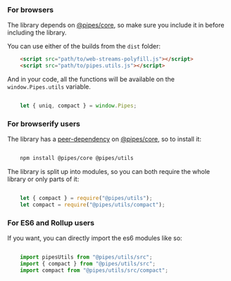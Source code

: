### For browsers

The library depends on [@pipes/core](https://github.com/pipesjs/core), so make sure you include it in before including the library.

You can use either of the builds from the `dist` folder:

```html
    <script src="path/to/web-streams-polyfill.js"></script>
    <script src="path/to/pipes.utils.js"></script>
```

And in your code, all the functions will be available on the `window.Pipes.utils` variable.

```javascript

    let { uniq, compact } = window.Pipes;
```

### For browserify users

The library has a [peer-dependency](https://nodejs.org/en/blog/npm/peer-dependencies/) on [@pipes/core](https://github.com/pipesjs/core), so to install it:

```bash

    npm install @pipes/core @pipes/utils

```

The library is split up into modules, so you can both require the whole library or only parts of it:

```javascript

    let { compact } = require("@pipes/utils");
    let compact = require("@pipes/utils/compact");
```

### For ES6 and Rollup users

If you want, you can directly import the es6 modules like so:

```javascript

    import pipesUtils from "@pipes/utils/src";
    import { compact } from "@pipes/utils/src";
    import compact from "@pipes/utils/src/compact";
```
